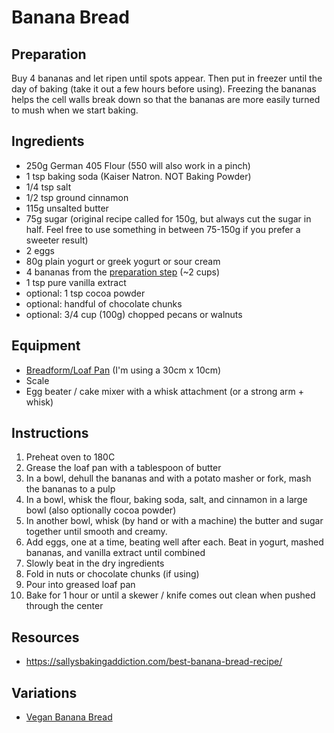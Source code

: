 # Banana Bread

## Preparation
Buy 4 bananas and let ripen until spots appear. Then put in freezer until the day of baking (take it out a few hours before using). Freezing the bananas helps the cell walls break down so that the bananas are more easily turned to mush when we start baking.

## Ingredients
* 250g German 405 Flour (550 will also work in a pinch)
* 1 tsp baking soda (Kaiser Natron. NOT Baking Powder)
* 1/4 tsp salt
* 1/2 tsp ground cinnamon
* 115g unsalted butter
* 75g sugar (original recipe called for 150g, but always cut the sugar in half. Feel free to use something in between 75-150g if you prefer a sweeter result)
* 2 eggs
* 80g plain yogurt or greek yogurt or sour cream
* 4 bananas from the [preparation step](#preparation) (~2 cups)
* 1 tsp pure vanilla extract
* optional: 1 tsp cocoa powder
* optional: handful of chocolate chunks
* optional: 3/4 cup (100g) chopped pecans or walnuts

## Equipment
* [Breadform/Loaf Pan](https://www.amazon.de/-/en/Leifheit-Oetker-Deluxe-Oblong-Small/dp/B000UVHY9O/ref=sr_1_11?crid=1D2KDLFE1HTGP&keywords=brotform%2Bf%C3%BCr%2Bbackofen&qid=1646587857&sprefix=brotform%2Bf%C3%BCr%2Bbackofen%2Caps%2C83&sr=8-11&th=1) (I'm using a 30cm x 10cm)
* Scale
* Egg beater / cake mixer with a whisk attachment (or a strong arm + whisk)

## Instructions
1. Preheat oven to 180C
2. Grease the loaf pan with a tablespoon of butter
3. In a bowl, dehull the bananas and with a potato masher or fork, mash the bananas to a pulp
4. In a bowl, whisk the flour, baking soda, salt, and cinnamon in a large bowl (also optionally cocoa powder)
5. In another bowl, whisk (by hand or with a machine) the butter and sugar together until smooth and creamy.
6. Add eggs, one at a time, beating well after each. Beat in yogurt, mashed bananas, and vanilla extract until combined
7. Slowly beat in the dry ingredients
8. Fold in nuts or chocolate chunks (if using)
9. Pour into greased loaf pan
10. Bake for 1 hour or until a skewer / knife comes out clean when pushed through the center

## Resources
* https://sallysbakingaddiction.com/best-banana-bread-recipe/

## Variations
* [Vegan Banana Bread](https://lovingitvegan.com/vegan-banana-bread/)
